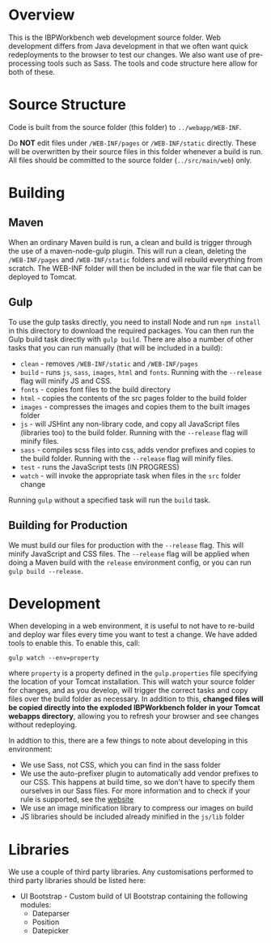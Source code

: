 # Overview

This is the IBPWorkbench web development source folder. Web development differs from Java development in that we often want quick redeployments to the browser to test our changes. We also want use of pre-processing tools such as Sass. The tools and code structure here allow for both of these.

# Source Structure

Code is built from the source folder (this folder) to `../webapp/WEB-INF`. 

Do **NOT** edit files under `/WEB-INF/pages` or `/WEB-INF/static` directly. These will be overwritten by their source files in this folder whenever a build is run. All files should be committed to the source folder (`../src/main/web`) only.

# Building

## Maven

When an ordinary Maven build is run, a clean and build is trigger through the use of a maven-node-gulp plugin. This will run a clean, deleting the `/WEB-INF/pages` and `/WEB-INF/static` folders and will rebuild everything from scratch. The WEB-INF folder will then be included in the war file that can be deployed to Tomcat.

## Gulp

To use the gulp tasks directly, you need to install Node and run `npm install` in this directory to download the required packages. You can then run the Gulp build task directly with `gulp build`. There are also a number of other tasks that you can run manually (that will be included in a build):

* `clean` - removes `/WEB-INF/static` and `/WEB-INF/pages`
* `build` - runs `js`, `sass`, `images`, `html` and `fonts`. Running with the `--release` flag will minify JS and CSS.
* `fonts` - copies font files to the build directory
* `html` - copies the contents of the src pages folder to the build folder
* `images` - compresses the images and copies them to the built images folder
* `js` - will JSHint any non-library code, and copy all JavaScript files (libraries too) to the build folder. Running with the `--release` flag will minify files.
* `sass` - compiles scss files into css, adds vendor prefixes and copies to the build folder. Running with the `--release` flag will minify files.
* `test` - runs the JavaScript tests (IN PROGRESS)
* `watch` - will invoke the appropriate task when files in the `src` folder change

Running `gulp` without a specified task will run the `build` task.

## Building for Production

We must build our files for production with the `--release` flag. This will minify JavaScript and CSS files. The `--release` flag will be applied when doing a Maven build with the `release` environment config, or you can run `gulp build --release`.

# Development

When developing in a web environment, it is useful to not have to re-build and deploy war files every time you want to test a change. We have added tools to enable this. To enable this, call:

`gulp watch --env=property`

where `property` is a property defined in the `gulp.properties` file specifying the location of your Tomcat installation. This will watch your source folder for changes, and as you develop, will trigger the correct tasks and copy files over the build folder as necessary. In addition to this, **changed files will be copied directly into the exploded IBPWorkbench folder in your Tomcat webapps directory**, allowing you to refresh your browser and see changes without redeploying.

In addtion to this, there are a few things to note about developing in this environment:

* We use Sass, not CSS, which you can find in the sass folder
* We use the auto-prefixer plugin to automatically add vendor prefixes to our CSS. This happens at build time, so we don't have to specify them ourselves in our Sass files. For more information and to check if your rule is supported, see the [website](https://github.com/postcss/autoprefixer-core)
* We use an image minification library to compress our images on build
* JS libraries should be included already minified in the `js/lib` folder

# Libraries

We use a couple of third party libraries. Any customisations performed to third party libraries should be listed here:

* UI Bootstrap - Custom build of UI Bootstrap containing the following modules:
    - Dateparser
    - Position
    - Datepicker

